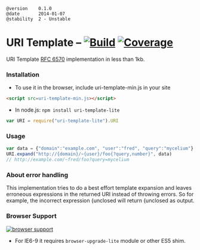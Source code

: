 [1]: https://secure.travis-ci.org/litejs/uri-template-lite.png
[2]: https://travis-ci.org/litejs/uri-template-lite
[3]: https://coveralls.io/repos/litejs/uri-template-lite/badge.png
[4]: https://coveralls.io/r/litejs/uri-template-lite
[7]: https://ci.testling.com/litejs/uri-template-lite.png
[8]: https://ci.testling.com/litejs/uri-template-lite
[rfc-6570]: http://tools.ietf.org/html/rfc6570



    @version    0.1.0
    @date       2014-01-07
    @stability  2 - Unstable


URI Template &ndash; [![Build][1]][2] [![Coverage][3]][4]
============

URI Template [RFC 6570][rfc-6570] implementation in less than 1kb.


### Installation

- To use it in the browser, include uri-template-min.js in your site

```html
<script src=uri-template-min.js></script>
```

- In node.js: `npm install uri-template-lite`

```javascript
var URI = require("uri-template-lite").URI
```


### Usage

```javascript
var data = {"domain":"example.com", "user":"fred", "query":"mycelium"}
URI.expand("http://{domain}/~{user}/foo{?query,number}", data)
// http://example.com/~fred/foo?query=mycelium
```


### About error handling

This implementation tries to do a best effort template expansion 
and leaves erroneous expressions in the returned URI 
instead of throwing errors.
So for example, the incorrect expression 
{unclosed will return {unclosed as output.


### Browser Support

[![browser support][7]][8]

-   For IE6-9 it requires `browser-upgrade-lite` module or other ES5 shim.

